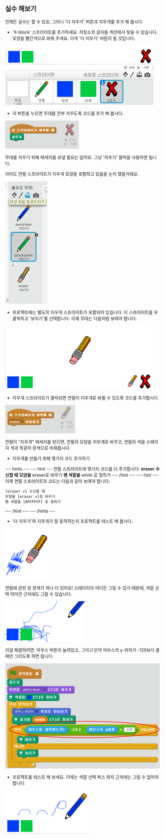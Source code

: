## 실수 해보기

언제든 실수는 할 수 있죠, 그러니 '다 지우기' 버튼과 지우개를 추가 해 봅시다.

+ 'X-block' 스프라이트를 추가하세요. 저장소의 글자들 섹션에서 찾을 수 있습니다. 모양을 빨간색으로 바꿔 주세요. 이게 '다 지우기' 버튼이 될 것입니다.

![screenshot](images/paint-x.png)

+ 이 버튼을 누르면 무대를 전부 지우도록 코드를 추가 해 봅시다.

![Clear stage](images/clear-stage.png)

무대를 지우기 위해 메세지를 보낼 필요는 없어요. 그냥 '지우기' 블럭을 사용하면 됩니다.

아마도 연필 스프라이트가 지우개 모양을 포함하고 있음을 눈치 챘을거에요.

![screenshot](images/paint-eraser-costume.png)

+ 프로젝트에는 별도의 지우개 스프라이트가 포함되어 있습니다. 이 스프라이트를 우클릭하고 '보이기'를 선택합니다. 이제 무대는 다음처럼 보여야 합니다:

![screenshot](images/paint-eraser-stage.png)

+ 지우개 스프라이트가 클릭되면 연필이 지우개로 바뀔 수 있도록 코드를 추가합시다.

![Broadcast eraser](images/broadcast-eraser.png)

연필이 "지우개" 메세지를 받으면, 연필의 모양을 지우개로 바꾸고, 연필의 색을 스테이지 색과 똑같이 흰색으로 바꿔줍시다.

+ 지우개를 만들기 위해 몇가지 코드 추가하기

\--- hints \--- \--- hint \--- 연필 스프라이트에 몇가지 코드를 더 추가합시다: **eraser** **수신할 때** **모양을** eraser로 바꾸기 **펜 색깔을** white 로 정하기 \--- /hint \--- \--- hint \--- 이제 연필 스프라이트의 코드는 다음과 같이 보여야 합니다:

```blocks
[eraser v] 수신할 때
모양을 [eraser v]로 바꾸기
펜 색깔을 [#FFFFFF] 로 정하기
```

\--- /hint \--- \--- /hints \---

+ '다 지우기'와 지우개가 잘 동작하는지 프로젝트를 테스트 해 봅시다.

![screenshot](images/paint-erase-test.png)

연필에 관련 된 문제가 하나 더 있어요! 스테이지의 어디든 그릴 수 있기 때문에, 색깔 선택 아이콘 근처에도 그릴 수 있습니다.

![screenshot](images/paint-draw-problem.png)

이걸 해결하려면, 마우스 버튼이 눌려있고, *그리고* 만약 마우스의 y-위치가 -120보다 클 때만 그리도록 하면 됩니다.

![screenshot](images/pencil-gt-code.png)

+ 프로젝트를 테스트 해 보세요. 이제는 색깔 선택 박스 위치 근처에는 그릴 수 없어야 합니다.

![screenshot](images/paint-fixed.png)